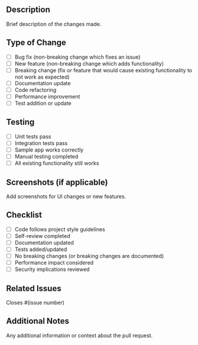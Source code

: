 ## Description
Brief description of the changes made.

## Type of Change
- [ ] Bug fix (non-breaking change which fixes an issue)
- [ ] New feature (non-breaking change which adds functionality)
- [ ] Breaking change (fix or feature that would cause existing functionality to not work as expected)
- [ ] Documentation update
- [ ] Code refactoring
- [ ] Performance improvement
- [ ] Test addition or update

## Testing
- [ ] Unit tests pass
- [ ] Integration tests pass
- [ ] Sample app works correctly
- [ ] Manual testing completed
- [ ] All existing functionality still works

## Screenshots (if applicable)
Add screenshots for UI changes or new features.

## Checklist
- [ ] Code follows project style guidelines
- [ ] Self-review completed
- [ ] Documentation updated
- [ ] Tests added/updated
- [ ] No breaking changes (or breaking changes are documented)
- [ ] Performance impact considered
- [ ] Security implications reviewed

## Related Issues
Closes #(issue number)

## Additional Notes
Any additional information or context about the pull request. 
